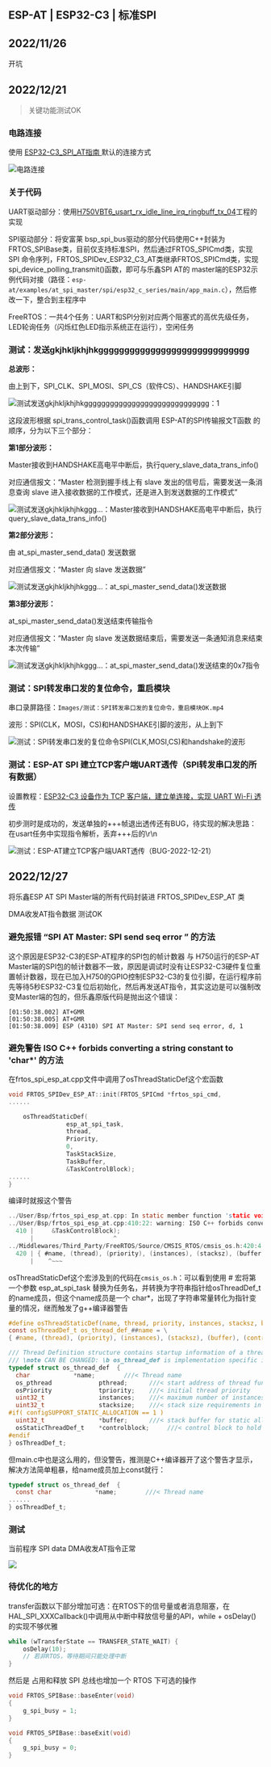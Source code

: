 ## ESP-AT | ESP32-C3 | 标准SPI 

## 2022/11/26

开坑

## 2022/12/21

> 关键功能测试OK

### 电路连接

使用 [ESP32-C3_SPI_AT指南 ](https://docs.espressif.com/projects/esp-at/zh_CN/release-v2.4.0.0/esp32c3/Compile_and_Develop/How_to_implement_SPI_AT.html)默认的连接方式

![电路连接](Images/电路连接.JPG)

### 关于代码

UART驱动部分：使用[H750VBT6_usart_rx_idle_line_irq_ringbuff_tx_04](https://github.com/oldgerman/workspace_H7/tree/master/H750VBT6_usart_rx_idle_line_irq_ringbuff_tx_04)工程的实现

SPI驱动部分：将安富莱 bsp_spi_bus驱动的部分代码使用C++封装为FRTOS_SPIBase类，目前仅支持标准SPI，然后通过FRTOS_SPICmd类，实现SPI 命令序列，FRTOS_SPIDev_ESP32_C3_AT类继承FRTOS_SPICmd类，实现spi_device_polling_transmit()函数，即可与乐鑫SPI AT的 master端的ESP32示例代码对接（路径：`esp-at/examples/at_spi_master/spi/esp32_c_series/main/app_main.c`），然后修改一下，整合到主程序中

FreeRTOS：一共4个任务：UART和SPI分别对应两个阻塞式的高优先级任务，LED轮询任务（闪烁红色LED指示系统正在运行），空闲任务

### 测试：发送gkjhkljkhjhkggggggggggggggggggggggggggggg

**总波形：**

由上到下，SPI_CLK、SPI_MOSI、SPI_CS（软件CS）、HANDSHAKE引脚

![测试发送gkjhkljkhjhkggggggggggggggggggggggggggggg：1](Images/测试发送gkjhkljkhjhkggggggggggggggggggggggggggggg：1.png)

这段波形根据 spi_trans_control_task()函数调用 ESP-AT的SPI传输报文T函数 的顺序，分为以下三个部分：

**第1部分波形：**

Master接收到HANDSHAKE高电平中断后，执行query_slave_data_trans_info()

对应通信报文：“Master 检测到握手线上有 slave 发出的信号后，需要发送一条消息查询 slave 进入接收数据的工作模式，还是进入到发送数据的工作模式”

![测试发送gkjhkljkhjhkggg...：Master接收到HANDSHAKE高电平中断后，执行query_slave_data_trans_info()](Images/测试发送gkjhkljkhjhkggg...：Master接收到HANDSHAKE高电平中断后，执行query_slave_data_trans_info().png)

**第2部分波形：**

由 at_spi_master_send_data() 发送数据

对应通信报文：“Master 向 slave 发送数据”

![测试发送gkjhkljkhjhkggg...：at_spi_master_send_data()发送数据](Images/测试发送gkjhkljkhjhkggg...：at_spi_master_send_data()发送数据.png)

**第3部分波形：**

at_spi_master_send_data()发送结束传输指令

对应通信报文：“Master 向 slave 发送数据结束后，需要发送一条通知消息来结束本次传输”

![测试发送gkjhkljkhjhkggg...：at_spi_master_send_data()发送结束的0x7指令](Images/测试发送gkjhkljkhjhkggg...：at_spi_master_send_data()发送结束的0x7指令.png)

### 测试：SPI转发串口发的复位命令，重启模块

串口录屏路径：`Images/测试：SPI转发串口发的复位命令，重启模块OK.mp4`

波形：SPI(CLK，MOSI，CS)和HANDSHAKE引脚的波形，从上到下

![测试：SPI转发串口发的复位命令SPI(CLK,MOSI,CS)和handshake的波形](Images/测试：SPI转发串口发的复位命令SPI(CLK,MOSI,CS)和handshake的波形.png)

### 测试：ESP-AT SPI 建立TCP客户端UART透传（SPI转发串口发的所有数据）

设置教程：[ESP32-C3 设备作为 TCP 客户端，建立单连接，实现 UART Wi-Fi 透传](https://docs.espressif.com/projects/esp-at/zh_CN/release-v2.4.0.0/esp32c3/AT_Command_Examples/TCP-IP_AT_Examples.html#id16)

初步测时是成功的，发送单独的+++帧退出透传还有BUG，待实现的解决思路：在usart任务中实现指令解析，丢弃+++后的\r\n

![测试：ESP-AT建立TCP客户端UART透传（BUG-2022-12-21）](Images/测试：ESP-AT建立TCP客户端UART透传（BUG-2022-12-21）.png)

## 2022/12/27

将乐鑫ESP AT SPI Master端的所有代码封装进 FRTOS_SPIDev_ESP_AT 类

DMA收发AT指令数据 测试OK

### 避免报错 “SPI AT Master: SPI send seq error ” 的方法

这个原因是ESP32-C3的ESP-AT程序的SPI包的帧计数器 与 H750运行的ESP-AT Master端的SPI包的帧计数器不一致，原因是调试时没有让ESP32-C3硬件复位重置帧计数器，现在已加入H750的GPIO控制ESP32-C3的复位引脚，在运行程序前先等待5秒ESP32-C3复位后初始化，然后再发送AT指令，其实这边是可以强制改变Master端的包的，但乐鑫原版代码是抛出这个错误：

```
[01:50:38.002] AT+GMR
[01:50:38.005] AT+GMR
[01:50:38.009] ESP (4310) SPI AT Master: SPI send seq error, d, 1
```

### 避免警告 ISO C++ forbids converting a string constant to 'char*' 的方法

在frtos_spi_esp_at.cpp文件中调用了osThreadStaticDef这个宏函数

```C++
void FRTOS_SPIDev_ESP_AT::init(FRTOS_SPICmd *frtos_spi_cmd,
......

	osThreadStaticDef(
				esp_at_spi_task,
				thread,
				Priority,
				0,
				TaskStackSize,
				TaskBuffer,
				&TaskControlBlock);
......
}
```

编译时就报这个警告

```c
../User/Bsp/frtos_spi_esp_at.cpp: In static member function 'static void ns_frtos_spi_esp_at::FRTOS_SPIDev_ESP_AT::init(ns_frtos_spi::FRTOS_SPICmd*, uint8_t*, uint8_t*, GPIO_TypeDef*, uint16_t, osPriority)':
../User/Bsp/frtos_spi_esp_at.cpp:410:22: warning: ISO C++ forbids converting a string constant to 'char*' [-Wwrite-strings]
  410 |     &TaskControlBlock);
      |                      ^
../Middlewares/Third_Party/FreeRTOS/Source/CMSIS_RTOS/cmsis_os.h:420:4: note: in definition of macro 'osThreadStaticDef'
  420 | { #name, (thread), (priority), (instances), (stacksz), (buffer), (control) }
      |    ^~~~
```

osThreadStaticDef这个宏涉及到的代码在`cmsis_os.h`：可以看到使用 # 宏将第一个参数 esp_at_spi_task 替换为任务名，并转换为字符串指针给osThreadDef_t的name成员，但这个name成员是一个 char*，出现了字符串常量转化为指针变量的情况，继而触发了g++编译器警告

```c
#define osThreadStaticDef(name, thread, priority, instances, stacksz, buffer, control)  \
const osThreadDef_t os_thread_def_##name = \
{ #name, (thread), (priority), (instances), (stacksz), (buffer), (control) }

/// Thread Definition structure contains startup information of a thread.
/// \note CAN BE CHANGED: \b os_thread_def is implementation specific in every CMSIS-RTOS.
typedef struct os_thread_def  {
  char            *name;        ///< Thread name
  os_pthread             pthread;      ///< start address of thread function
  osPriority             tpriority;    ///< initial thread priority
  uint32_t               instances;    ///< maximum number of instances of that thread function
  uint32_t               stacksize;    ///< stack size requirements in bytes; 0 is default stack size
#if( configSUPPORT_STATIC_ALLOCATION == 1 )
  uint32_t               *buffer;      ///< stack buffer for static allocation; NULL for dynamic allocation
  osStaticThreadDef_t    *controlblock;     ///< control block to hold thread's data for static allocation; NULL for dynamic allocation
#endif
} osThreadDef_t;
```

但main.c中也是这么用的，但没警告，推测是C++编译器开了这个警告才显示，解决方法简单粗暴，给name成员加上const就行：

```c
typedef struct os_thread_def  {
  const char            *name;        ///< Thread name
......
} osThreadDef_t;
```

### 测试

当前程序 SPI data DMA收发AT指令正常

![](Images/DMA收发AT指令测试_2022-12-27.png)

### 待优化的地方

transfer函数以下部分增加可选：在RTOS下的信号量或者消息阻塞，在 HAL_SPI_XXXCallback()中调用从中断中释放信号量的API，while + osDelay()的实现不够优雅

```c
while (wTransferState == TRANSFER_STATE_WAIT) {
	osDelay(10);
	// 若非RTOS，等待期间只能处理中断
}
```

然后是 占用和释放 SPI 总线也增加一个 RTOS 下可选的操作

```c
void FRTOS_SPIBase::baseEnter(void)
{
	g_spi_busy = 1;
}

void FRTOS_SPIBase::baseExit(void)
{
	g_spi_busy = 0;
}
```

